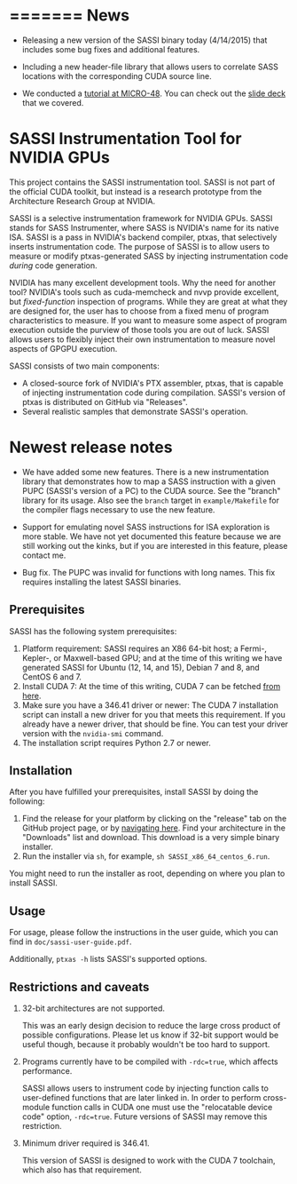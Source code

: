 =======
News
==========================================

* Releasing a new version of the SASSI binary today (4/14/2015) that
  includes some bug fixes and additional features.

* Including a new header-file library that allows users to correlate
  SASS locations with the corresponding CUDA source line.

* We conducted a [tutorial at
  MICRO-48](https://github.com/NVlabs/SASSI/wiki/MICRO48-Tutorial).
  You can check out the [slide
  deck](https://github.com/NVlabs/SASSI/blob/master/doc/SASSI-Tutorial-Micro2015.pptx)
  that we covered.

SASSI Instrumentation Tool for NVIDIA GPUs
==========================================

This project contains the SASSI instrumentation tool.  SASSI is not
part of the official CUDA toolkit, but instead is a research prototype
from the Architecture Research Group at NVIDIA.

SASSI is a selective instrumentation framework
for NVIDIA GPUs.  SASSI stands for SASS Instrumenter, where SASS is
NVIDIA's name for its native ISA.  SASSI is a pass in NVIDIA's backend
compiler, ptxas, that selectively inserts instrumentation
code.  The purpose of SASSI is to allow users to measure or modify
ptxas-generated SASS by injecting instrumentation code
*during* code generation.

NVIDIA has many excellent development tools. Why the need for another
tool? NVIDIA's tools such as cuda-memcheck and nvvp provide excellent,
but *fixed-function* inspection of programs.  While they are great at
what they are designed for, the user has to choose from a fixed menu
of program characteristics to measure.  If you want to measure some
aspect of program execution outside the purview of those tools you are
out of luck.  SASSI allows users to flexibly inject their own
instrumentation to measure novel aspects of GPGPU execution.

SASSI consists of two main components:
* A closed-source fork of NVIDIA's PTX assembler, ptxas, that is capable of
injecting instrumentation code during compilation.  SASSI's version of
ptxas is distributed on GitHub via "Releases".
* Several realistic samples that demonstrate SASSI's operation.

Newest release notes
==========================================

* We have added some new features. There is a new instrumentation
  library that demonstrates how to map a SASS instruction with a given
  PUPC (SASSI's version of a PC) to the CUDA source.  See the "branch"
  library for its usage.  Also see the `branch` target in
  `example/Makefile` for the compiler flags necessary to use the new
  feature.

* Support for emulating novel SASS instructions for ISA exploration is
  more stable.  We have not yet documented this feature because we are
  still working out the kinks, but if you are interested in this
  feature, please contact me.

* Bug fix.  The PUPC was invalid for functions with long names.  This
  fix requires installing the latest SASSI binaries.

Prerequisites
------------------

SASSI has the following system prerequisites:

1. Platform requirement: SASSI requires an X86 64-bit host; a Fermi-,
  Kepler-, or Maxwell-based GPU; and at the time of this writing we
  have generated SASSI for Ubuntu (12, 14, and 15), Debian 7 and 8, and CentOS 6 and 7.
2. Install CUDA 7: At the time of this writing, CUDA 7 can be
  fetched [from here](https://developer.nvidia.com/cuda-toolkit-70).
3. Make sure you have a 346.41 driver or newer: The CUDA 7
  installation script can install a new driver for you that meets this
  requirement.  If you already have a newer driver, that should be
  fine.  You can test your driver version with the `nvidia-smi`
  command.
4. The installation script requires Python 2.7 or newer.

Installation
------------------

After you have fulfilled your prerequisites, install SASSI by doing the following:

1. Find the release for your platform by clicking on the "release" tab on the
GitHub project page, or by [navigating
here](https://github.com/NVlabs/SASSI/releases). Find your
architecture in the "Downloads" list and download.  This download is a
very simple binary installer.
2. Run the installer via `sh`, for example, `sh SASSI_x86_64_centos_6.run`.

You might need to run the installer as root, depending on where you
plan to install SASSI.

Usage
------------------

For usage, please follow the instructions in the user guide, which you
can find in `doc/sassi-user-guide.pdf`.

Additionally, `ptxas -h` lists SASSI's supported options.

Restrictions and caveats
------------------

1. 32-bit architectures are not supported.

    This was an early design decision to reduce the large cross product of
    possible configurations.  Please let us know if 32-bit support would
    be useful though, because it probably wouldn't be too hard to
    support.

2. Programs currently have to be compiled with `-rdc=true`, which
affects performance.

    SASSI allows users to instrument code by injecting function calls to
    user-defined functions that are later linked in.  In order to perform
    cross-module function calls in CUDA one must use the "relocatable
    device code" option, `-rdc=true`.  Future versions of SASSI may remove
    this restriction.

3. Minimum driver required is 346.41.

    This version of SASSI is designed to work with the CUDA 7 toolchain,
    which also has that requirement.



